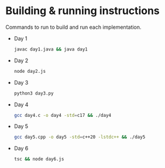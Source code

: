 # Building & running instructions

Commands to run to build and run each implementation.

- Day 1

  ```bash
  javac day1.java && java day1
  ```

- Day 2

  ```bash
  node day2.js
  ```

- Day 3

  ```bash
  python3 day3.py
  ```

- Day 4

  ```bash
  gcc day4.c -o day4 -std=c17 && ./day4
  ```

- Day 5

  ```bash
  gcc day5.cpp -o day5 -std=c++20 -lstdc++ && ./day5
  ```

- Day 6

  ```bash
  tsc && node day6.js
  ```
